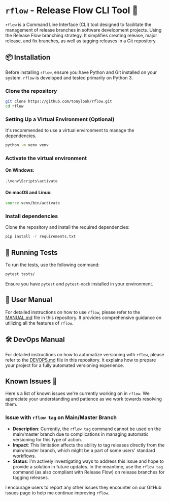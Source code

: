 # `rflow` - Release Flow CLI Tool 🚀

`rflow` is a Command Line Interface (CLI) tool designed to facilitate the management of release branches in software development projects. Using the Release Flow branching strategy. It simplifies creating release, major release, and fix branches, as well as tagging releases in a Git repository.

## 📦 Installation

Before installing `rflow`, ensure you have Python and Git installed on your system. `rflow` is developed and tested primarily on Python 3.

### Clone the repository
```bash
git clone https://github.com/tonylook/rflow.git
cd rflow
```
### Setting Up a Virtual Environment (Optional)

It's recommended to use a virtual environment to manage the dependencies.

```bash
python -m venv venv
````
### Activate the virtual environment
#### On Windows:
```.\venv\Scripts\activate```
#### On macOS and Linux:
```bash
source venv/bin/activate
```
### Install dependencies
Clone the repository and install the required dependencies:
```bash
pip install -r requirements.txt
```

## 🧪 Running Tests

To run the tests, use the following command:

```bash
pytest tests/
```
Ensure you have `pytest` and `pytest-mock` installed in your environment.

## 📘 User Manual

For detailed instructions on how to use `rflow`, please refer to the [MANUAL.md](MANUAL.md) file in this repository. It provides comprehensive guidance on utilizing all the features of `rflow`.

## 🛠️ DevOps Manual

For detailed instructions on how to automatize versioning with `rflow`, please refer to the [DEVOPS.md](DEVOPS.md) file in this repository. It explains how to prepare your project for a fully automated versioning experience.

## Known Issues 🐛

Here's a list of known issues we're currently working on in `rflow`. We appreciate your understanding and patience as we work towards resolving them.

### Issue with `rflow tag` on Main/Master Branch

- **Description**: Currently, the `rflow tag` command cannot be used on the main/master branch due to complications in managing automatic versioning for this type of action.
- **Impact**: This limitation affects the ability to tag releases directly from the main/master branch, which might be a part of some users' standard workflows.
- **Status**: I'm actively investigating ways to address this issue and hope to provide a solution in future updates. In the meantime, use the `rflow tag` command (as also compliant with Release Flow) on release branches for tagging releases.

I encourage users to report any other issues they encounter on our GitHub issues page to help me continue improving `rflow`.
